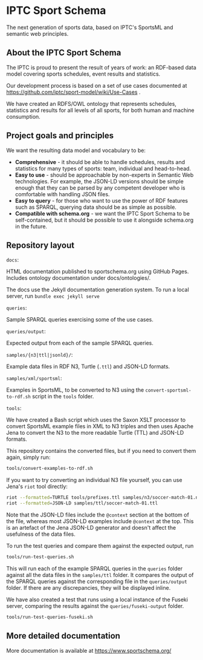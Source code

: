 # IPTC Sport Schema

The next generation of sports data, based on IPTC's SportsML and semantic web
principles.

## About the IPTC Sport Schema

The IPTC is proud to present the result of years of work: an RDF-based data model
covering sports schedules, event results and statistics.

Our development process is based on a set of use cases documented
at https://github.com/iptc/sport-model/wiki/Use-Cases .

We have created an RDFS/OWL ontology that represents schedules, statistics and results
for all levels of all sports, for both human and machine consumption.

## Project goals and principles

We want the resulting data model and vocabulary to be:

* **Comprehensive** - it should be able to handle schedules, results and
statistics for many types of sports: team, individual and head-to-head.
* **Easy to use** - should be approachable by non-experts in Semantic Web
technologies. For example, the JSON-LD versions should be simple enough that
they can  be parsed by any competent developer who is comfortable with handling
JSON files.
* **Easy to query** - for those who want to use the power of RDF features such
as SPARQL, querying data should be as simple as possible.
* **Compatible with schema.org** - we want the IPTC Sport Schema to be
self-contained, but it should be possible to use it alongside schema.org in the
future.

## Repository layout

`docs`:

HTML documentation published to sportschema.org using GitHub Pages. Includes
ontology documentation under docs/ontologies/.

The docs use the Jekyll documentation generation system. To run a local server,
run `bundle exec jekyll serve`

`queries`:

Sample SPARQL queries exercising some of the use cases.

`queries/output`:

Expected output from each of the sample SPARQL queries.

`samples/{n3|ttl|jsonld}/`:

Example data files in RDF N3, Turtle (`.ttl`) and JSON-LD formats.

`samples/xml/sportsml`:

Examples in SportsML, to be converted to N3 using the
`convert-sportsml-to-rdf.sh` script in the `tools` folder.

`tools`:

We have created a Bash script which uses the Saxon XSLT processor to convert
SportsML example files in XML to N3 triples and then uses Apache Jena to convert
the N3 to the more readable Turtle (TTL) and JSON-LD formats.

This repository contains the converted files, but if you need to convert them
again, simply run:

```bash
tools/convert-examples-to-rdf.sh
```

If you want to try converting an individual N3 file yourself, you can use Jena's
`riot` tool directly:

```bash
riot --formatted=TURTLE tools/prefixes.ttl samples/n3/soccer-match-01.n3
riot --formatted=JSON-LD samples/ttl/soccer-match-01.ttl
```

Note that the JSON-LD files include the `@context` section at the bottom of the
file, whereas most JSON-LD examples include `@context` at the top. This is an
artefact of the Jena JSON-LD generator and doesn't affect the usefulness of the
data files.

To run the test queries and compare them against the expected output, run

```bash
tools/run-test-queries.sh
```

This will run each of the example SPARQL queries in the `queries` folder against
all the data files in the `samples/ttl` folder. It compares the output of the
SPARQL queries against the corresponding file in the `queries/output` folder.
If there are any discrepancies, they will be displayed inline.

We have also created a test that runs using a local instance of the Fuseki
server, comparing the results against the `queries/fuseki-output` folder.

```bash
tools/run-test-queries-fuseki.sh
```

## More detailed documentation

More documentation is available at https://www.sportschema.org/
